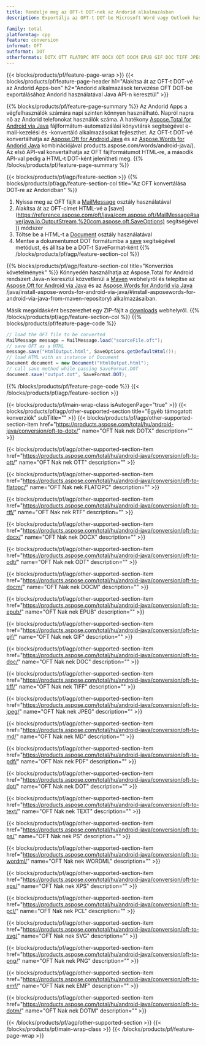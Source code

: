 ```yaml
---
title: Rendelje meg az OFT-t DOT-nek az Andorid alkalmazásban
description: Exportálja az OFT-t DOT-be Microsoft Word vagy Outlook használata nélkül az Andorid-alkalmazásokban

family: total
platformtag: cpp
feature: conversion
informat: OFT
outformat: DOT
otherformats: DOTX OTT FLATOPC RTF DOCX ODT DOCM EPUB GIF DOC TIFF JPEG MD PDF BMP TEXT PS WORDML XPS PCL SVG PNG EMF DOTM
---
```

{{< blocks/products/pf/feature-page-wrap >}}
{{< blocks/products/pf/feature-page-header h1="Alakítsa át az OFT-t DOT-vé az Andorid Apps-ben" h2="Andorid alkalmazások tervezése OFT DOT-be exportálásához Andorid használatával Java API-n keresztül" >}}

{{% blocks/products/pf/feature-page-summary %}}
Az Andorid Apps a végfelhasználók számára napi szinten könnyen használható. Napról napra nő az Andorid telefonokat használók száma. A hatékony [Aspose.Total for Android via Java](https://products.aspose.com/total/android-java/) fájlformátum-automatizálási könyvtárak segítségével e-mail-kezelési és -konvertáló alkalmazásokat fejleszthet. Az OFT-t DOT-vé konvertálhatja az [Aspose.Oft for Android Java](https://products.aspose.com/oft/android-java/) és az [Aspose.Words for Andorid Java](https://) kombinációjával products.aspose.com/words/android-java/). Az első API-val konvertálhatja az OFT fájlformátumot HTML-re, a második API-val pedig a HTML-t DOT-ként jelenítheti meg. 
{{% /blocks/products/pf/feature-page-summary  %}}

{{< blocks/products/pf/agp/feature-section >}}
{{% blocks/products/pf/agp/feature-section-col title="Az OFT konvertálása DOT-re az Andoridban" %}}
1. Nyissa meg az OFT fájlt a [MailMessage](https://reference.aspose.com/oft/java/com.aspose.oft/mailmessage) osztály használatával
2. Alakítsa át az OFT-címet HTML-vé a [save](https://reference.aspose.com/oft/java/com.aspose.oft/MailMessage#save(java.io.OutputStream,%20com.aspose.oft.SaveOptions) segítségével )) módszer
3. Töltse be a HTML-t a [Document](https://reference.aspose.com/words/java/com.aspose.words/Document) osztály használatával
4. Mentse a dokumentumot DOT formátumba a [save](https://reference.aspose.com/words/java/com.aspose.words/Document#save(java.lang.String,com.aspose.words.SaveOptions)) segítségével metódust, és állítsa be a DOT-t SaveFormat-ként
{{% /blocks/products/pf/agp/feature-section-col %}}

{{% blocks/products/pf/agp/feature-section-col title="Konverziós követelmények" %}}
Könnyedén használhatja az Aspose.Total for Android rendszert Java-n keresztül közvetlenül a [Maven](https://repository.aspose.com/webapp/#/artifacts/browse/tree/General/repo/com/aspose/aspose-total) webhelyről és telepítse az [Aspose.Oft for Android via Java](https://docs.aspose.com/oft/androidjava/installation/) és az [Aspose.Words for Andorid via Java](https://docs.aspose.com/words) /java/install-aspose-words-for-android-via-java/#install-asposewords-for-android-via-java-from-maven-repository) alkalmazásaiban.

Másik megoldásként beszerezhet egy ZIP-fájlt a [downloads](https://downloads.aspose.com/total/androidjava) webhelyről.
{{% /blocks/products/pf/agp/feature-section-col %}}
{{% blocks/products/pf/feature-page-code %}}
```cs
// load the OFT file to be converted
MailMessage message = MailMessage.load("sourceFile.oft"); 
// save OFT as a HTML 
message.save("HtmlOutput.html", SaveOptions.getDefaultHtml());
// load HTML with an instance of Document
Document document = new Document("HtmlOutput.html");
// call save method while passing SaveFormat.DOT
document.save("output.dot", SaveFormat.DOT); 
```

{{% /blocks/products/pf/feature-page-code %}}
{{< /blocks/products/pf/agp/feature-section >}}

{{< blocks/products/pf/main-wrap-class isAutogenPage="true" >}}
{{< blocks/products/pf/agp/other-supported-section title="Egyéb támogatott konverziók" subTitle="" >}}
{{< blocks/products/pf/agp/other-supported-section-item href="https://products.aspose.com/total/hu/android-java/conversion/oft-to-dotx/" name="OFT Nak nek DOTX" description="" >}}

{{< blocks/products/pf/agp/other-supported-section-item href="https://products.aspose.com/total/hu/android-java/conversion/oft-to-ott/" name="OFT Nak nek OTT" description="" >}}

{{< blocks/products/pf/agp/other-supported-section-item href="https://products.aspose.com/total/hu/android-java/conversion/oft-to-flatopc/" name="OFT Nak nek FLATOPC" description="" >}}

{{< blocks/products/pf/agp/other-supported-section-item href="https://products.aspose.com/total/hu/android-java/conversion/oft-to-rtf/" name="OFT Nak nek RTF" description="" >}}

{{< blocks/products/pf/agp/other-supported-section-item href="https://products.aspose.com/total/hu/android-java/conversion/oft-to-docx/" name="OFT Nak nek DOCX" description="" >}}

{{< blocks/products/pf/agp/other-supported-section-item href="https://products.aspose.com/total/hu/android-java/conversion/oft-to-odt/" name="OFT Nak nek ODT" description="" >}}

{{< blocks/products/pf/agp/other-supported-section-item href="https://products.aspose.com/total/hu/android-java/conversion/oft-to-docm/" name="OFT Nak nek DOCM" description="" >}}

{{< blocks/products/pf/agp/other-supported-section-item href="https://products.aspose.com/total/hu/android-java/conversion/oft-to-epub/" name="OFT Nak nek EPUB" description="" >}}

{{< blocks/products/pf/agp/other-supported-section-item href="https://products.aspose.com/total/hu/android-java/conversion/oft-to-gif/" name="OFT Nak nek GIF" description="" >}}

{{< blocks/products/pf/agp/other-supported-section-item href="https://products.aspose.com/total/hu/android-java/conversion/oft-to-doc/" name="OFT Nak nek DOC" description="" >}}

{{< blocks/products/pf/agp/other-supported-section-item href="https://products.aspose.com/total/hu/android-java/conversion/oft-to-tiff/" name="OFT Nak nek TIFF" description="" >}}

{{< blocks/products/pf/agp/other-supported-section-item href="https://products.aspose.com/total/hu/android-java/conversion/oft-to-jpeg/" name="OFT Nak nek JPEG" description="" >}}

{{< blocks/products/pf/agp/other-supported-section-item href="https://products.aspose.com/total/hu/android-java/conversion/oft-to-md/" name="OFT Nak nek MD" description="" >}}

{{< blocks/products/pf/agp/other-supported-section-item href="https://products.aspose.com/total/hu/android-java/conversion/oft-to-pdf/" name="OFT Nak nek PDF" description="" >}}

{{< blocks/products/pf/agp/other-supported-section-item href="https://products.aspose.com/total/hu/android-java/conversion/oft-to-dot/" name="OFT Nak nek DOT" description="" >}}

{{< blocks/products/pf/agp/other-supported-section-item href="https://products.aspose.com/total/hu/android-java/conversion/oft-to-text/" name="OFT Nak nek TEXT" description="" >}}

{{< blocks/products/pf/agp/other-supported-section-item href="https://products.aspose.com/total/hu/android-java/conversion/oft-to-ps/" name="OFT Nak nek PS" description="" >}}

{{< blocks/products/pf/agp/other-supported-section-item href="https://products.aspose.com/total/hu/android-java/conversion/oft-to-wordml/" name="OFT Nak nek WORDML" description="" >}}

{{< blocks/products/pf/agp/other-supported-section-item href="https://products.aspose.com/total/hu/android-java/conversion/oft-to-xps/" name="OFT Nak nek XPS" description="" >}}

{{< blocks/products/pf/agp/other-supported-section-item href="https://products.aspose.com/total/hu/android-java/conversion/oft-to-pcl/" name="OFT Nak nek PCL" description="" >}}

{{< blocks/products/pf/agp/other-supported-section-item href="https://products.aspose.com/total/hu/android-java/conversion/oft-to-svg/" name="OFT Nak nek SVG" description="" >}}

{{< blocks/products/pf/agp/other-supported-section-item href="https://products.aspose.com/total/hu/android-java/conversion/oft-to-png/" name="OFT Nak nek PNG" description="" >}}

{{< blocks/products/pf/agp/other-supported-section-item href="https://products.aspose.com/total/hu/android-java/conversion/oft-to-emf/" name="OFT Nak nek EMF" description="" >}}

{{< blocks/products/pf/agp/other-supported-section-item href="https://products.aspose.com/total/hu/android-java/conversion/oft-to-dotm/" name="OFT Nak nek DOTM" description="" >}}


{{< /blocks/products/pf/agp/other-supported-section >}}
{{< /blocks/products/pf/main-wrap-class >}}
{{< /blocks/products/pf/feature-page-wrap >}}